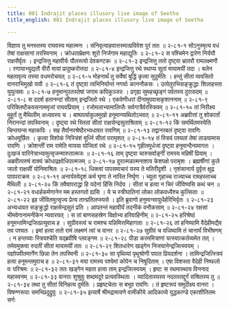 ```yaml
---
title: 081 Indrajit places illusory live image of Seetha
title_english: 081 Indrajit places illusory live image of Seetha

---
```

<div class="audioEmbed"  caption="श्रीराम-हरिसीताराममूर्ति-घनपाठिभ्यां वचनम्" src="https://archive.org/download/Ramayana-recitation-Sriram-harisItArAmamUrti-Ghanapaati-v2/Kanda_6/Kanda_6_YK-081-Indrajit_places_illusory_live_image_of_Seetha_0.mp3"></div>
विज्ञाय तु मनस्तस्य राघवस्य महात्मनः ।  
संनिवृत्याहवात्तस्मात्प्रविवेश पुरं ततः ॥ २-८१-१  
सोऽनुस्मृत्य वधं तेषां राक्षसानां तरस्विनाम् ।  
क्रोधताम्रेक्षणः शूरो निर्जगाम महाद्युतिः ॥ २-८१-२  
स पश्चिमेन द्वारेण निर्ययौ राक्षसैर्वृतः ।  
इन्द्रजित्तु महावीर्यः पौलस्त्यो देवकण्टकः ॥ २-८१-३  
इन्द्रजित्तु ततो दृष्ट्वा भ्रातरौ रामलक्ष्मणौ ।  
रणायाभ्युद्यतौ वीरौ मायां प्रादुष्करोत्तदा ॥ २-८१-४  
इन्द्रजित्तु रथे स्थाप्य सूतां मायामयीं तदा ।  
बलेन महतावृत्य तस्या वधमरोचयत् ॥ २-८१-५  
मोहनार्थं तु सर्वेषां बुद्धिं कृत्वा सुदुर्मतिः ।  
हन्तुं सीतां व्यवसितो वानराभिमुखो ययौ ॥ २-८१-६  
तं दृष्ट्वा त्वभिनिर्यान्तं नगर्याः काननौकसः ।  
उत्पेतुरभिसङ्क्रुद्धाः शिलाहस्ता युयुत्सवः ॥ २-८१-७  
हनूमान्पुरतस्तेषां जगाम कपिकुञ्जरः ।  
प्रगृह्य सुमहच्छृङ्गं पर्वतस्य दुरासदम् ॥ २-८१-८  
स ददर्श हतानन्दां सीताम् इन्द्रजितो रथे ।  
एकवेणीधरां दीनामुपवासकृशाननाम् ॥ २-८१-९  
परिक्लिष्टैकवसनाममृजां राघवप्रियाम् ।  
रजोमलाभ्यामालिप्तैः सर्वगात्रैर्वरस्त्रियम् ॥ २-८१-१०  
तां निरीक्ष्य मुहूर्तं तु मैथिलीम् अध्यवस्य च ।  
बाष्पपर्याकुलमुखो हनूमान्व्यथितोऽभवत् ॥ २-८१-११  
अब्रवीत्तां तु शोकार्तां निरानन्दां तपस्विनाम् ।  
दृष्ट्वा रथे स्तितां सीतां राक्षसेन्द्रसुताश्रिताम् ॥ २-८१-१२  
किं समर्थितमस्येति चिन्तयन्स महाकपिः ।  
सह तैर्वानरश्रेष्ठैरभ्यधावत रावणिम् ॥ २-८१-१३  
तद्वानरबलं दृष्ट्वा रावणिः क्रोधमूर्छितः ।  
कृत्वा विशोकं निस्त्रिंशं मूर्ध्नि सीतां परामृशत् ॥ २-८१-१४  
तं स्त्रियं पश्यतां तेषां ताडयामास रावणिः ।  
क्रोशन्तीं राम रामेति मायया योजितां रथे ॥ २-८१-१५  
गृहीतमूर्धजां दृष्ट्वा हनूमान्दैन्यमागतः ।  
दुःखजं वारिनेत्राभ्यामुत्सृजन्मारुतात्मजः ॥ २-८१-१६  
ताम् दृष्ट्वा चारुसर्वाङ्गीं रामस्य महिषीं प्रियाम् ।  
अब्रवीत्परुषं वाक्यं क्रोधाद्रक्षोधिपात्मजम् ॥ २-८१-१७  
दुरात्मन्नात्मनाशाय केशपक्षे परामृशः ।  
ब्रह्मर्षीणां कुले जातो राक्षसीं योनिमाश्रितः ॥ २-८१-१८  
धिक्त्वां पापसमाचारं यस्य ते मतिरीदृशी ।  
नृशंसानार्य दुर्वृत्त क्षुद्र पापपराक्रम ॥ २-८१-१९  
अनार्यस्येदृशं कर्म घृणा ते नास्ति निर्घृण ।  
च्युता गृहाच्च राज्याच्च रामहस्ताच्च मैथिली ॥ २-८१-२०  
किं तवैषापराद्धा हि यदेनां हिंसि निर्दय ।  
सीतां च हत्वा न चिरं जीविष्यसि कथं चन ॥ २-८१-२१  
वधार्हकर्मणानेन मम हस्तगतो ह्यसि ।  
ये च स्त्रीघातिनां लोका लोकवध्यैश्च कुत्सिताः ॥ २-८१-२२  
इह जीवितमुत्सृज्य प्रेत्य तान्प्रतिलप्स्यसे ।  
इति ब्रुवाणो हनुमान्सायुधैर्हरिभिर्वृतः ॥ २-८१-२३  
अभ्यधावत सङ्क्रुद्धो राक्षसेन्द्रसुतं प्रति ।  
आपतन्तं महावीर्यं तदनीकं वनौकसाम् ॥ २-८१-२४  
रक्षसां भीमवेगानामनीकेन न्यवारयत् ।  
स तां बाणसहस्रेण विक्षोभ्य हरिवाहिनीम् ॥ २-८१-२५  
हरिश्रेष्ठं हनूमन्तमिन्द्रजित्प्रत्युवाच ह ।  
सुग्रीवस्त्वं च रामश्च यन्निमित्तमिहागताः ॥ २-८१-२६  
तां हनिष्यामि वैदेहीमद्यैव तव पश्यतः ।  
इमां हत्वा ततो रामं लक्ष्मणं त्वां च वानर ॥ २-८१-२७  
सुग्रीवं च वधिष्यामि तं चानार्यं विभीषणम् ।  
न हन्तव्याः स्त्रियश्चेति यद्ब्रवीषि प्लवङ्गम ॥ २-८१-२८  
पीडा करममित्राणां यत्स्यात्कर्तव्यमेत तत् ।  
तमेवमुक्त्वा रुदतीं सीतां मायामयीं ततः ॥ २-८१-२९  
शितधारेण खड्गेन निजघानेन्द्रजित्स्वयम् ।  
यज्ञोपवीतमार्गेण छिन्ना तेन तपस्विनी ॥ २-८१-३०  
सा पृथिव्यां पृथुश्रोणी पपात प्रियदर्शना ।  
तामिन्द्रजित्स्त्रियं हत्वा हनूमन्तमुवाच ह ॥ २-८१-३१  
मया रामस्य पश्येमां कोपेन च निषूदिताम् ।  
एषा विशस्ता वैदेही निष्फलो वः परिश्रमः ॥ २-८१-३२  
ततः खड्गेन महता हत्वा ताम् इन्द्रजित्स्वयम् ।  
हृष्टः स रथमास्थाय विननाद महास्वनम् ॥ २-८१-३३  
वानराः शुश्रुवुः शब्दमदूरे प्रत्यवस्थिताः ।  
व्यादितास्यस्य नदतस्तद्दुर्गं संश्रितस्य तु ॥ २-८१-३४  
तथा तु सीतां विनिहत्य दुर्मतिः ।  
प्रहृष्टचेताः स बभूव रावणिः ।  
तं हृष्टरूपं समुदीक्ष्य वानरा ।  
विषण्णरूपाः समभिप्रदुद्रुवुः ॥ २-८१-३५  
इत्यार्षे श्रीमद्रामायणे वामीकीये आदिकाव्ये युद्धकाण्डे एकाशीतितमः सर्गः